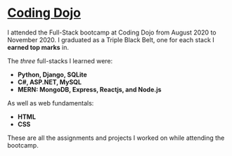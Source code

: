 # [Coding Dojo](https://www.codingdojo.com/)

I attended the Full-Stack bootcamp at Coding Dojo from August 2020 to November 2020.
I graduated as a Triple Black Belt, one for each stack I **earned top marks** in.

The *three* full-stacks I learned were:
- **Python, Django, SQLite**
- **C#, ASP.NET, MySQL**
- **MERN: MongoDB, Express, Reactjs, and Node.js**

As well as web fundamentals:
- **HTML**
- **CSS**

These are all the assignments and projects I worked on while attending the bootcamp.

